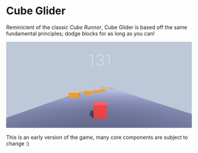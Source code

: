 # Cube Glider
Reminicient of the classic *Cube Runner*, Cube Glider is based off the same fundamental principles;
dodge blocks for as long as you can!

![Cube Glider](https://github.com/DrakeSeifert/Cube-Glider/blob/master/Pics/Pic1.png)

This is an early version of the game, many core components are subject to change :)
